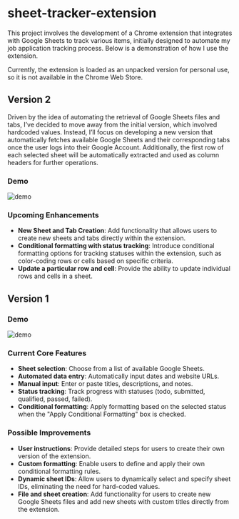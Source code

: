 # sheet-tracker-extension

This project involves the development of a Chrome extension that integrates with Google Sheets to track various items, initially designed to automate my job application tracking process. Below is a demonstration of how I use the extension.

Currently, the extension is loaded as an unpacked version for personal use, so it is not available in the Chrome Web Store.

## Version 2
Driven by the idea of automating the retrieval of Google Sheets files and tabs, I’ve decided to move away from the initial version, which involved hardcoded values. Instead, I’ll focus on developing a new version that automatically fetches available Google Sheets and their corresponding tabs once the user logs into their Google Account. Additionally, the first row of each selected sheet will be automatically extracted and used as column headers for further operations.

### Demo
![demo](quicksave_demo_v2.gif)

### Upcoming Enhancements
- **New Sheet and Tab Creation**: Add functionality that allows users to create new sheets and tabs directly within the extension.
- **Conditional formatting with status tracking**: Introduce conditional formatting options for tracking statuses within the extension, such as color-coding rows or cells based on specific criteria.
- **Update a particular row and cell**: Provide the ability to update individual rows and cells in a sheet.

## Version 1

### Demo
![demo](quicksave_demo.gif)

### Current Core Features
- **Sheet selection**: Choose from a list of available Google Sheets.
- **Automated data entry**: Automatically input dates and website URLs.
- **Manual input**: Enter or paste titles, descriptions, and notes.
- **Status tracking**: Track progress with statuses (todo, submitted, qualified, passed, failed).
- **Conditional formatting**: Apply formatting based on the selected status when the "Apply Conditional Formatting" box is checked.

### Possible Improvements
- **User instructions**: Provide detailed steps for users to create their own version of the extension.
- **Custom formatting**: Enable users to define and apply their own conditional formatting rules.
- **Dynamic sheet IDs**: Allow users to dynamically select and specify sheet IDs, eliminating the need for hard-coded values.
- **File and sheet creation**: Add functionality for users to create new Google Sheets files and add new sheets with custom titles directly from the extension.